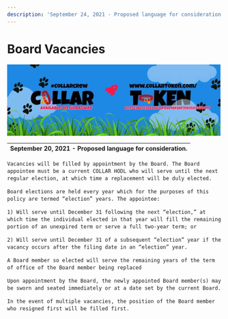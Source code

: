 ```yaml
---
description: 'September 24, 2021 - Proposed language for consideration.'
---
```


# Board Vacancies

![](../../.gitbook/assets/1080x360.jpg)

| September 20, 2021 - Proposed language for consideration. |
| :--- |


`Vacancies will be filled by appointment by the Board. The Board appointee must be a current COLLAR HODL who will serve until the next regular election, at which time a replacement will be duly elected.`

`Board elections are held every year which for the purposes of this policy are termed “election” years. The appointee:`

`1) Will serve until December 31 following the next “election,” at which time the individual elected in that year will fill the remaining portion of an unexpired term or serve a full two-year term; or`

`2) Will serve until December 31 of a subsequent “election” year if the vacancy occurs after the filing date in an “election” year.`

`A Board member so elected will serve the remaining years of the term of office of the Board member being replaced`

`Upon appointment by the Board, the newly appointed Board member(s) may be sworn and seated immediately or at a date set by the current Board.`

`In the event of multiple vacancies, the position of the Board member who resigned first will be filled first.`

